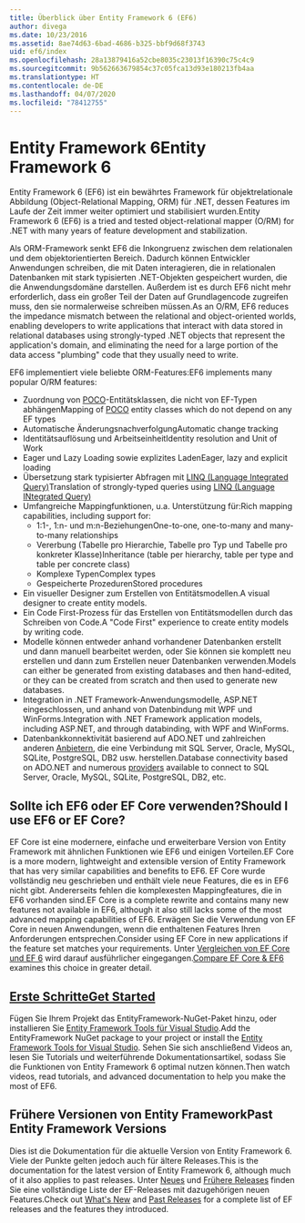 ```yaml
---
title: Überblick über Entity Framework 6 (EF6)
author: divega
ms.date: 10/23/2016
ms.assetid: 8ae74d63-6bad-4686-b325-bbf9d68f3743
uid: ef6/index
ms.openlocfilehash: 28a13879416a52cbe8035c23013f16390c75c4c9
ms.sourcegitcommit: 9b562663679854c37c05fca13d93e180213fb4aa
ms.translationtype: HT
ms.contentlocale: de-DE
ms.lasthandoff: 04/07/2020
ms.locfileid: "78412755"
---
```

# <a name="entity-framework-6"></a><span data-ttu-id="85afe-102">Entity Framework 6</span><span class="sxs-lookup"><span data-stu-id="85afe-102">Entity Framework 6</span></span>
<span data-ttu-id="85afe-103">Entity Framework 6 (EF6) ist ein bewährtes Framework für objektrelationale Abbildung (Object-Relational Mapping, ORM) für .NET, dessen Features im Laufe der Zeit immer weiter optimiert und stabilisiert wurden.</span><span class="sxs-lookup"><span data-stu-id="85afe-103">Entity Framework 6 (EF6) is a tried and tested object-relational mapper (O/RM) for .NET with many years of feature development and stabilization.</span></span>

<span data-ttu-id="85afe-104">Als ORM-Framework senkt EF6 die Inkongruenz zwischen dem relationalen und dem objektorientierten Bereich. Dadurch können Entwickler Anwendungen schreiben, die mit Daten interagieren, die in relationalen Datenbanken mit stark typisierten .NET-Objekten gespeichert wurden, die die Anwendungsdomäne darstellen. Außerdem ist es durch EF6 nicht mehr erforderlich, dass ein großer Teil der Daten auf Grundlagencode zugreifen muss, den sie normalerweise schreiben müssen.</span><span class="sxs-lookup"><span data-stu-id="85afe-104">As an O/RM, EF6 reduces the impedance mismatch between the relational and object-oriented worlds, enabling developers to write applications that interact with data stored in relational databases using strongly-typed .NET objects that represent the application's domain, and eliminating the need for a large portion of the data access "plumbing" code that they usually need to write.</span></span>

<span data-ttu-id="85afe-105">EF6 implementiert viele beliebte ORM-Features:</span><span class="sxs-lookup"><span data-stu-id="85afe-105">EF6 implements many popular O/RM features:</span></span>
- <span data-ttu-id="85afe-106">Zuordnung von [POCO](xref:ef6/resources/glossary#poco)-Entitätsklassen, die nicht von EF-Typen abhängen</span><span class="sxs-lookup"><span data-stu-id="85afe-106">Mapping of [POCO](xref:ef6/resources/glossary#poco) entity classes which do not depend on any EF types</span></span>
- <span data-ttu-id="85afe-107">Automatische Änderungsnachverfolgung</span><span class="sxs-lookup"><span data-stu-id="85afe-107">Automatic change tracking</span></span>
- <span data-ttu-id="85afe-108">Identitätsauflösung und Arbeitseinheit</span><span class="sxs-lookup"><span data-stu-id="85afe-108">Identity resolution and Unit of Work</span></span>
- <span data-ttu-id="85afe-109">Eager und Lazy Loading sowie explizites Laden</span><span class="sxs-lookup"><span data-stu-id="85afe-109">Eager, lazy and explicit loading</span></span>
- <span data-ttu-id="85afe-110">Übersetzung stark typisierter Abfragen mit [LINQ (Language Integrated Query)](https://aka.ms/AA6hsvu)</span><span class="sxs-lookup"><span data-stu-id="85afe-110">Translation of strongly-typed queries using [LINQ (Language INtegrated Query)](https://aka.ms/AA6hsvu)</span></span>
- <span data-ttu-id="85afe-111">Umfangreiche Mappingfunktionen, u.a. Unterstützung für:</span><span class="sxs-lookup"><span data-stu-id="85afe-111">Rich mapping capabilities, including support for:</span></span>
  - <span data-ttu-id="85afe-112">1:1-, 1:n- und m:n-Beziehungen</span><span class="sxs-lookup"><span data-stu-id="85afe-112">One-to-one, one-to-many and many-to-many relationships</span></span>
  - <span data-ttu-id="85afe-113">Vererbung (Tabelle pro Hierarchie, Tabelle pro Typ und Tabelle pro konkreter Klasse)</span><span class="sxs-lookup"><span data-stu-id="85afe-113">Inheritance (table per hierarchy, table per type and table per concrete class)</span></span>
  - <span data-ttu-id="85afe-114">Komplexe Typen</span><span class="sxs-lookup"><span data-stu-id="85afe-114">Complex types</span></span>
  - <span data-ttu-id="85afe-115">Gespeicherte Prozeduren</span><span class="sxs-lookup"><span data-stu-id="85afe-115">Stored procedures</span></span>
- <span data-ttu-id="85afe-116">Ein visueller Designer zum Erstellen von Entitätsmodellen.</span><span class="sxs-lookup"><span data-stu-id="85afe-116">A visual designer to create entity models.</span></span>
- <span data-ttu-id="85afe-117">Ein Code First-Prozess für das Erstellen von Entitätsmodellen durch das Schreiben von Code.</span><span class="sxs-lookup"><span data-stu-id="85afe-117">A "Code First" experience to create entity models by writing code.</span></span>
- <span data-ttu-id="85afe-118">Modelle können entweder anhand vorhandener Datenbanken erstellt und dann manuell bearbeitet werden, oder Sie können sie komplett neu erstellen und dann zum Erstellen neuer Datenbanken verwenden.</span><span class="sxs-lookup"><span data-stu-id="85afe-118">Models can either be generated from existing databases and then hand-edited, or they can be created from scratch and then used to generate new databases.</span></span>
- <span data-ttu-id="85afe-119">Integration in .NET Framework-Anwendungsmodelle, ASP.NET eingeschlossen, und anhand von Datenbindung mit WPF und WinForms.</span><span class="sxs-lookup"><span data-stu-id="85afe-119">Integration with .NET Framework application models, including ASP.NET, and through databinding, with WPF and WinForms.</span></span>
- <span data-ttu-id="85afe-120">Datenbankkonnektivität basierend auf ADO.NET und zahlreichen anderen [Anbietern](xref:ef6/fundamentals/providers/index), die eine Verbindung mit SQL Server, Oracle, MySQL, SQLite, PostgreSQL, DB2 usw. herstellen.</span><span class="sxs-lookup"><span data-stu-id="85afe-120">Database connectivity based on ADO.NET and numerous [providers](xref:ef6/fundamentals/providers/index) available to connect to SQL Server, Oracle, MySQL, SQLite, PostgreSQL, DB2, etc.</span></span>

## <a name="should-i-use-ef6-or-ef-core"></a><span data-ttu-id="85afe-121">Sollte ich EF6 oder EF Core verwenden?</span><span class="sxs-lookup"><span data-stu-id="85afe-121">Should I use EF6 or EF Core?</span></span>

<span data-ttu-id="85afe-122">EF Core ist eine modernere, einfache und erweiterbare Version von Entity Framework mit ähnlichen Funktionen wie EF6 und einigen Vorteilen.</span><span class="sxs-lookup"><span data-stu-id="85afe-122">EF Core is a more modern, lightweight and extensible version of Entity Framework that has very similar capabilities and benefits to EF6.</span></span>
<span data-ttu-id="85afe-123">EF Core wurde vollständig neu geschrieben und enthält viele neue Features, die es in EF6 nicht gibt. Andererseits fehlen die komplexesten Mappingfeatures, die in EF6 vorhanden sind.</span><span class="sxs-lookup"><span data-stu-id="85afe-123">EF Core is a complete rewrite and contains many new features not available in EF6, although it also still lacks some of the most advanced mapping capabilities of EF6.</span></span>
<span data-ttu-id="85afe-124">Erwägen Sie die Verwendung von EF Core in neuen Anwendungen, wenn die enthaltenen Features Ihren Anforderungen entsprechen.</span><span class="sxs-lookup"><span data-stu-id="85afe-124">Consider using EF Core in new applications if the feature set matches your requirements.</span></span>
<span data-ttu-id="85afe-125">Unter [Vergleichen von EF Core und EF 6](xref:efcore-and-ef6/index) wird darauf ausführlicher eingegangen.</span><span class="sxs-lookup"><span data-stu-id="85afe-125">[Compare EF Core & EF6](xref:efcore-and-ef6/index) examines this choice in greater detail.</span></span>

## <a name="get-started"></a>[<span data-ttu-id="85afe-126">Erste Schritte</span><span class="sxs-lookup"><span data-stu-id="85afe-126">Get Started</span></span>](xref:ef6/get-started)

<span data-ttu-id="85afe-127">Fügen Sie Ihrem Projekt das EntityFramework-NuGet-Paket hinzu, oder installieren Sie [Entity Framework Tools für Visual Studio](https://aka.ms/AA6i8c5).</span><span class="sxs-lookup"><span data-stu-id="85afe-127">Add the EntityFramework NuGet package to your project or install the [Entity Framework Tools for Visual Studio](https://aka.ms/AA6i8c5).</span></span> <span data-ttu-id="85afe-128">Sehen Sie sich anschließend Videos an, lesen Sie Tutorials und weiterführende Dokumentationsartikel, sodass Sie die Funktionen von Entity Framework 6 optimal nutzen können.</span><span class="sxs-lookup"><span data-stu-id="85afe-128">Then watch videos, read tutorials, and advanced documentation to help you make the most of EF6.</span></span>

## <a name="past-entity-framework-versions"></a><span data-ttu-id="85afe-129">Frühere Versionen von Entity Framework</span><span class="sxs-lookup"><span data-stu-id="85afe-129">Past Entity Framework Versions</span></span>

<span data-ttu-id="85afe-130">Dies ist die Dokumentation für die aktuelle Version von Entity Framework 6. Viele der Punkte gelten jedoch auch für ältere Releases.</span><span class="sxs-lookup"><span data-stu-id="85afe-130">This is the documentation for the latest version of Entity Framework 6, although much of it also applies to past releases.</span></span>
<span data-ttu-id="85afe-131">Unter [Neues](xref:ef6/what-is-new/index) und [Frühere Releases](xref:ef6/what-is-new/past-releases) finden Sie eine vollständige Liste der EF-Releases mit dazugehörigen neuen Features.</span><span class="sxs-lookup"><span data-stu-id="85afe-131">Check out [What's New](xref:ef6/what-is-new/index) and [Past Releases](xref:ef6/what-is-new/past-releases) for a complete list of EF releases and the features they introduced.</span></span>
